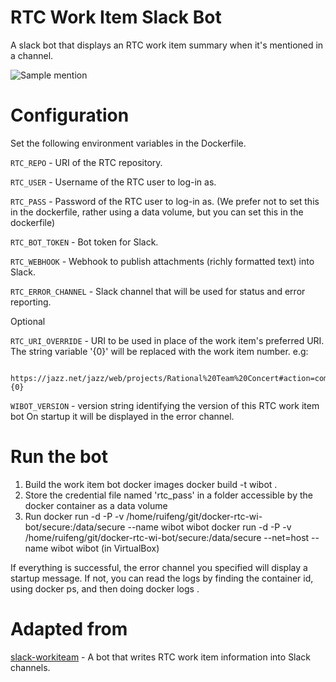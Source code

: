 # RTC Work Item Slack Bot

A slack bot that displays an RTC work item summary when it's mentioned in a channel. 

![Sample mention](images/sample-mention.png)

# Configuration

Set the following environment variables in the Dockerfile.

`RTC_REPO` - URI of the RTC repository. 

`RTC_USER` - Username of the RTC user to log-in as.

`RTC_PASS` - Password of the RTC user to log-in as. (We prefer not to set this in the dockerfile, rather using a data volume, but you can set this in the dockerfile)

`RTC_BOT_TOKEN` - Bot token for Slack.

`RTC_WEBHOOK` - Webhook to publish attachments (richly formatted text) into Slack.

`RTC_ERROR_CHANNEL` - Slack channel that will be used for status and error reporting.

Optional

`RTC_URI_OVERRIDE` - URI to be used in place of the work item's preferred URI. The string variable '{0}' will be replaced with the work item number. e.g:

```
    https://jazz.net/jazz/web/projects/Rational%20Team%20Concert#action=com.ibm.team.workitem.viewWorkItem&id={0}
```

`WIBOT_VERSION` - version string identifying the version of this RTC work item bot On startup it will be displayed in the error channel.
 
# Run the bot
1. Build the work item bot docker images
    docker build -t wibot .
2. Store the credential file named 'rtc_pass' in a folder accessible by the docker container as a data volume
3. Run
    docker run -d -P -v /home/ruifeng/git/docker-rtc-wi-bot/secure:/data/secure --name wibot wibot
    docker run -d -P -v /home/ruifeng/git/docker-rtc-wi-bot/secure:/data/secure --net=host --name wibot wibot (in VirtualBox)

If everything is successful, the error channel you specified will display a startup message. If not, you can read the logs by finding the container id, using docker ps, and then doing docker logs <containerId>.

# Adapted from

[slack-workiteam](https://github.com/ehues/slack-workitems) - A bot that writes RTC work item information into Slack channels.
